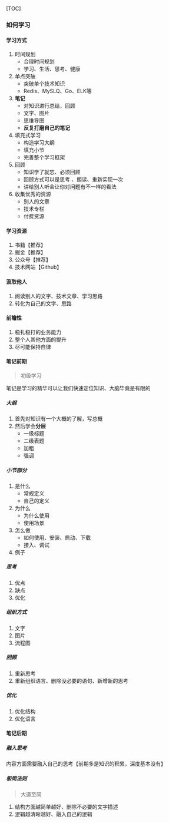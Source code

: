 [TOC]

### 如何学习

#### 学习方式

1.  时间规划
    *   合理时间规划
    *   学习、生活、思考、健康
2.  单点突破
    *   突破单个技术知识
    *   Redis、MySLQ、Go、ELK等
3.  **笔记**
    *   对知识进行总结，回顾
    *   文字、图片
    *   思维导图
    *   **反复打磨自己的笔记**
4.  填充式学习
    *   构造学习大纲
    *   填充小节
    *   完善整个学习框架
5.  回顾
    *   知识学了就忘、必须回顾
    *   回顾方式可以是思考 、朗读、重新实现一次
    *   讲给别人听会让你对问题有不一样的看法
6.  收集优秀的资源
    *   别人的文章
    *   技术专栏
    *   付费资源

#### 学习资源

1.  书籍【推荐】
2.  掘金【推荐】
3.  公众号【推荐】
4.  技术网站【Github】

#### 汲取他人

1.  阅读别人的文字、技术文章、学习思路
2.  转化为自己的文字、思路

#### 前瞻性

1. 稳扎稳打的业务能力
2. 整个人其他方面的提升
3. 尽可能保持自律

#### 笔记前期

> 初级学习

笔记是学习的精华可以让我们快速定位知识、大脑毕竟是有限的

##### 大纲

1.  首先对知识有一个大概的了解，写总概
2.  然后学会**分层**
    *   一级标题
    *   二级表题
    *   加粗
    *   强调

##### 小节部分

1.  是什么
    *   常规定义
    *   自己的定义
2.  为什么
    *   为什么使用
    *   使用场景
3.  怎么做
    *   如何使用、安装、启动、下载
    *   接入、调试
4.  例子

##### 思考

1.  优点
2.  缺点
3.  优化

##### 组织方式

1.  文字
2.  图片
3.  流程图

##### 回顾

1.  重新思考
2.  重新组织语言、删除没必要的语句、新增新的思考

##### 优化

1.  优化结构
2.  优化语言

#### 笔记后期

##### 融入思考

内容方面需要融入自己的思考【前期多是知识的积累，深度基本没有】

##### 极简法则

> 大道至简

1. 结构方面越简单越好、删除不必要的文字描述
2. 逻辑越清晰越好、融入自己的逻辑